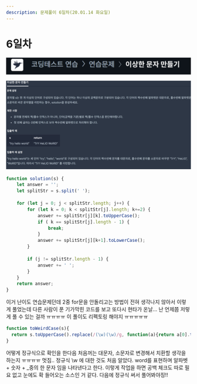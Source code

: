 ```yaml
---
description: 문제풀이 6일차(20.01.14 화요일)
---
```


# 6일차

![](<../.gitbook/assets/image (50).png>)

![](<../.gitbook/assets/image (29).png>)

```javascript
function solution(s) {
    let answer = '';
    let splitStr = s.split(' ');
    
    for (let j = 0; j < splitStr.length; j++) {
        for (let k = 0; k < splitStr[j].length; k+=2) {
            answer += splitStr[j][k].toUpperCase();
            if ( k == splitStr[j].length - 1) {
                break;
            }
            answer += splitStr[j][k+1].toLowerCase();
        }

        if (j != splitStr.length - 1) {
            answer += ' ';
        }
    }
    return answer;
}
```

이거 난이도 연습문제던데 2중 for문을 안돌리고는 방법이 전혀 생각나지 않아서 이렇게 풀었는데 다른 사람이 푼 기가막힌 코드를 보고 또다시 현타가 온날... 난 언제쯤 저렇게 풀 수 있는 걸까 ㅠㅠㅠㅠ 이 풀이도 리펙토링 해야지 ㅠㅠㅠㅠㅠ

&#x20;

```javascript
function toWeirdCase(s){
  return s.toUpperCase().replace(/(\w)(\w)/g, function(a){return a[0].toUpperCase()+a[1].toLowerCase();})
}
```

어떻게 정규식으로 확인을 한다음 처음꺼는 대문자, 소문자로 변경해서 치환할 생각을 하는지 ㅠㅠㅠㅠ 멋짐.. 정규식 \w 에 대한 것도 처음 알았다. word를 표현하며 알파벳 + 숫자 + \_중의 한 문자 임을 나타낸다고 한다.  이렇게 작업을 하면 공백 체크도 따로 필요 없고 눈에도 확 들어오는 소스인 거 같다. 다음에 정규식 써서 풀어봐야징!!

